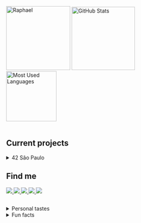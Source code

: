 <div align="left">
  <div>
    <img title="Raphael" height="172" src="https://github.com/rapdos-s/rapdos-s/blob/main/Avatar%20Cel%20Shading.png?raw=true">
    <img title="GitHub Stats" height="170em" src="https://github-readme-stats.vercel.app/api?username=rapdos-s&custom_title=GitHub Stats&theme=apprentice&include_all_commits=true&count_private=true&border_radius=15&hide_border=true&bg_color=3e3e3e&hide_rank=true"/>
  </div>
</div>
<div align="left">
  <div>
    <img title="Most Used Languages" height="135em" src="https://github-readme-stats.vercel.app/api/top-langs/?username=rapdos-s&layout=compact&langs_count=7&theme=apprentice&border_radius=15&hide_border=true&bg_color=3e3e3e&hide=shell,powershell"/>
    </br>
    &nbsp;&nbsp;
<!--    <img title="C" src="https://img.shields.io/badge/C-3e3e3e?&logo=c&logoColor=white">-->
<!--    <img title="C++" src="https://img.shields.io/badge/C%2B%2B-3e3e3e?logo=c%2B%2B&logoColor=white">-->
<!--    <img title="CSS3" src="https://img.shields.io/badge/CSS3-3e3e3e?logo=CSS3&logoColor=white">-->
<!--    <img title="JavaScript" src="https://img.shields.io/badge/JavaScript-3e3e3e?logo=javascript&logoColor=white">-->
<!--    <img title="Node.js" src="https://img.shields.io/badge/Node.js-3e3e3e?logo=Node.js&logoColor=white">-->
<!--    <img title="React" src="https://img.shields.io/badge/React-3e3e3e?logo=react&logoColor=white">-->
<!--    <img title="Python" src="https://img.shields.io/badge/Python-3e3e3e?logo=python&logoColor=white">-->
<!--    <img title="Android" src="https://img.shields.io/badge/Android-3e3e3e?logo=android&logoColor=white">-->
<!--    <img title="KaiOS" src="https://img.shields.io/badge/KaiOS-3e3e3e?logo=KaiOS&logoColor=white">-->
<!--    <img title="HTML5" src="https://img.shields.io/badge/HTML5-3e3e3e?logo=html5&logoColor=white">-->
  </div>

<h2>Current projects</h2>

<details>

<summary>42 São Paulo</summary>

###### • [42 São Paulo](https://www.42sp.org.br/ "42 São Paulo")

<!--<img title="Phase One" height="150" align="left" src="https://github.com/rapdos-s/rapdos-s/blob/main/badges/phase_onem.png?raw=true">-->
<!--<img title="Phase Two" height="150" src="https://github.com/rapdos-s/rapdos-s/blob/main/badges/phase_twom.png?raw=true">-->
<!--<img title="Phase Three" height="150" src="https://github.com/rapdos-s/rapdos-s/blob/main/badges/phase_threem.png?raw=true">-->
<!--<img title="common_core" height="150" src="https://github.com/rapdos-s/rapdos-s/blob/main/badges/common_coree.png?raw=true">-->
<!--<details>-->
<!--<summary>Phase One</summary>-->
<!--<div>-->
<!--    </br>-->
<!--    <img title="libft" height="100" src="https://github.com/rapdos-s/rapdos-s/blob/main/badges/libftm.png?raw=true">-->
<!--    <img title="get_next_line" height="100" src="https://github.com/rapdos-s/rapdos-s/blob/main/badges/get_next_linem.png?raw=true">-->
<!--    <img title="ft_printf" height="100" src="https://github.com/rapdos-s/rapdos-s/blob/main/badges/ft_printfm.png?raw=true">-->
<!--    <img title="born2beroot" height="100" src="https://github.com/rapdos-s/rapdos-s/blob/main/badges/born2berootm.png?raw=true">-->
<!--    <img title="so_long" height="100" src="https://github.com/rapdos-s/rapdos-s/blob/main/badges/so_longm.png?raw=true">-->
<!--    <img title="fract-ol" height="100" src="https://github.com/rapdos-s/rapdos-s/blob/main/badges/fract-olm.png?raw=true">-->
<!--    <img title="fdf" height="100" src="https://github.com/rapdos-s/rapdos-s/blob/main/badges/fdfm.png?raw=true">-->
<!--    <img title="pipex" height="100" src="https://github.com/rapdos-s/rapdos-s/blob/main/badges/pipexm.png?raw=true">-->
<!--    <img title="minitalk" height="100" src="https://github.com/rapdos-s/rapdos-s/blob/main/badges/minitalkm.png?raw=true">-->
<!--    </br>-->
<!--</div>-->
<!--</details>-->
<!--<details>-->
<!--<summary>Phase Two</summary>-->
<!--<div>-->
<!--    </br>-->
<!--    <img title="push_swap" height="100" src="https://github.com/rapdos-s/rapdos-s/blob/main/badges/push_swapm.png?raw=true">-->
<!--    <img title="minishell" height="100" src="https://github.com/rapdos-s/rapdos-s/blob/main/badges/minishellm.png?raw=true">-->
<!--    <img title="philosophers" height="100" src="https://github.com/rapdos-s/rapdos-s/blob/main/badges/philosophersm.png?raw=true">-->
<!--    <img title="netpractice" height="100" src="https://github.com/rapdos-s/rapdos-s/blob/main/badges/netpracticem.png?raw=true">-->
<!--    <img title="cub3d" height="100" src="https://github.com/rapdos-s/rapdos-s/blob/main/badges/cub3dm.png?raw=true">-->
<!--    <img title="minirt" height="100" src="https://github.com/rapdos-s/rapdos-s/blob/main/badges/minirtm.png?raw=true">-->
<!--    </br>-->
<!--</div>-->
<!--</details>-->
<!--<details>-->
<!--<summary>Phase Three</summary>-->
<!--<div>-->
<!--    </br>-->
<!--	<img title="cpp" height="100" src="https://github.com/rapdos-s/rapdos-s/blob/main/badges/cppm.png?raw=true">-->
<!--	<img title="ft_containers" height="100" src="https://github.com/rapdos-s/rapdos-s/blob/main/badges/ft_containersm.png?raw=true">-->
<!--	<img title="inception" height="100" src="https://github.com/rapdos-s/rapdos-s/blob/main/badges/inceptionm.png?raw=true">-->
<!--	<img title="webserv" height="100" src="https://github.com/rapdos-s/rapdos-s/blob/main/badges/webservm.png?raw=true">-->
<!--	<img title="ft_irc" height="100" src="https://github.com/rapdos-s/rapdos-s/blob/main/badges/ft_ircm.png?raw=true">-->
<!--	<img title="ft_transcendence" height="100" src="https://github.com/rapdos-s/rapdos-s/blob/main/badges/ft_transcendencem.png?raw=true">-->
<!--    </br>-->
<!--</div>-->
<!--</details>-->
<!--<details>-->
<!--<summary>Colaboration</summary>-->
<!--<div>-->
<!--    </br>-->
<!--	<img title="events" height="100" src="https://github.com/rapdos-s/rapdos-s/blob/main/badges/eventsm.png?raw=true">-->
<!--	<img title="voxotron" height="100" src="https://github.com/rapdos-s/rapdos-s/blob/main/badges/voxotronm.png?raw=true">-->
<!--	<img title="evaluation" height="100" src="https://github.com/rapdos-s/rapdos-s/blob/main/badges/evaluationm.png?raw=true">-->
<!--    </br>-->
<!--</div>-->
<!--</details>-->
<!--<details>-->
<!--<summary>Services</summary>-->
<!--<div>-->
<!--    </br>-->
<!--	<img title="survey" height="100" src="https://github.com/rapdos-s/rapdos-s/blob/main/badges/surveym.png?raw=true">-->
<!--	<img title="volunteer" height="100" src="https://github.com/rapdos-s/rapdos-s/blob/main/badges/volunteerm.png?raw=true">-->
<!--	<img title="entrepreneur" height="100" src="https://github.com/rapdos-s/rapdos-s/blob/main/badges/entrepreneurm.png?raw=true">-->
<!--    </br>-->
<!--</div>-->
<!--</details>-->
</details>
<!--
<details>

<summary>Tracks at Exercism</summary>

###### • [C](https://exercism.org/profiles/radossa "C track at Exercism")

- [ ] Easy exercises;
- [ ] Medium exercises;
- [ ] Hard exercises.

</details>
-->

<h2>Find me</h2>

  <div>
    <a title="Discord user: rapdos-s | Raphael#4550" href="https://discordapp.com/users/797961558889070623/">
      <img src="https://img.shields.io/badge/| Discord-3e3e3e?style=flat-square&logo=discord&logoColor=white">
    </a>
    <a title="Mail: raphael.santos.esteves@gmail.com" href = "mailto:raphael.santos.esteves@gmail.com">
      <img src="https://img.shields.io/badge/| Mail-3e3e3e?style=flat-square&logo=gmail&logoColor=white">
    </a>
    <a title="LinkedIn profile: Raphael dos Santos Esteves" href="https://www.linkedin.com/in/rapdos-s/">
      <img src="https://img.shields.io/badge/| LinkedIn-3e3e3e?style=flat-square&logo=linkedin&logoColor=white">
    </a>
    <a title="42 profile: rapdos-s" href="https://profile.intra.42.fr/users/rapdos-s">
      <img src="https://img.shields.io/badge/| 42 São Paulo-3e3e3e?style=flat-square&logo=42&logoColor=white">
    </a>
    </a>
    <a title="Exercism profile: rapdos-s" href="https://exercism.org/profiles/rapdos-s">
      <img src="https://img.shields.io/badge/| Exercism-3e3e3e?style=flat-square&logo=Exercism&logoColor=white">
    </a>
  </div>
</div>

<h2></h2>

<details>
  <summary>Personal tastes</summary>
</br>

♟️ [Chess](https://www.chess.com/member/rapdos-s "Chess.com Profile");


😁 Bad Jokes;

🧑‍🌾 [Stardew Valley](https://steamcommunity.com/id/rapdos-s/ "Steam Profile");

🥜 Paçoca (Peanut Candy).

</br>
</details>
<details>
  <summary>Fun facts</summary>
</br>

• I learned to play acoustic guitar even though I didn't like to listen to music;

• The username "rapdos" sounds like "fasterous" in Brazilian Portuguese;

<img title="An animated color joke." src="https://readme-typing-svg.herokuapp.com/?width=500&height=30&font=Roboto&color=adbac7&vCenter=true&size=16&duration=4000&lines=%E2%80%A2+My+favorite+color+is+grey.;%E2%80%A2+No%2C+it's+actually+indigo.;%E2%80%A2+Come+to+think+of+it%2C+it's+really+grey.;%E2%80%A2+Or+indigo...;%E2%80%A2+Or...+Ok%2C+I+don't+know!;%E2%80%A2+Favorite+colors+are+hard...">

</details>
<!-- Herobrine: I'm still here, boy. -->
